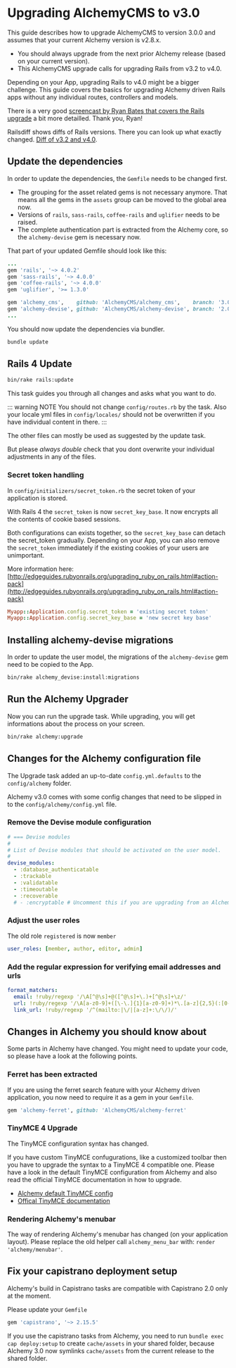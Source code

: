 # Upgrading AlchemyCMS to v3.0

This guide describes how to upgrade AlchemyCMS to version 3.0.0 and assumes that your current Alchemy version is v2.8.x.

* You should always upgrade from the next prior Alchemy release (based on your current version).
* This AlchemyCMS upgrade calls for upgrading Rails from v3.2 to v4.0.

Depending on your App, upgrading Rails to v4.0 might be a bigger challenge. This guide covers the basics for upgrading Alchemy driven Rails apps without any individual routes, controllers and models.

There is a very good [screencast by Ryan Bates that covers the Rails upgrade](http://railscasts.com/episodes/415-upgrading-to-rails-4) a bit more detailled. Thank you, Ryan!

Railsdiff shows diffs of Rails versions. There you can look up what exactly changed. [Diff of v3.2 and v4.0](http://railsdiff.org/3.2.22.5/4.0.13).

## Update the dependencies

In order to update the dependencies, the `Gemfile` needs to be changed first.

* The grouping for the asset related gems is not necessary anymore. That means all the gems in the `assets` group can be moved to the global area now.
* Versions of `rails`, `sass-rails`, `coffee-rails` and `uglifier` needs to be raised.
* The complete authentication part is extracted from the Alchemy core, so the `alchemy-devise` gem is necessary now.

That part of your updated Gemfile should look like this:

~~~ ruby
...
gem 'rails', '~> 4.0.2'
gem 'sass-rails', '~> 4.0.0'
gem 'coffee-rails', '~> 4.0.0'
gem 'uglifier', '>= 1.3.0'

gem 'alchemy_cms',    github: 'AlchemyCMS/alchemy_cms',    branch: '3.0-stable'
gem 'alchemy-devise', github: 'AlchemyCMS/alchemy-devise', branch: '2.0-stable'
...
~~~

You should now update the dependencies via bundler.

~~~ bash
bundle update
~~~

## Rails 4 Update

~~~ bash
bin/rake rails:update
~~~

This task guides you through all changes and asks what you want to do.

::: warning NOTE
You should not change `config/routes.rb` by the task. Also your locale yml files in `config/locales/` should not be overwritten if you have individual content in there.
:::

The other files can mostly be used as suggested by the update task.

But please *always double* check that you dont overwrite your individual adjustments in any of the files.

### Secret token handling

In `config/initializers/secret_token.rb` the secret token of your application is stored.

With Rails 4 the `secret_token` is now `secret_key_base`. It now encrypts all the contents of cookie based sessions.

Both configurations can exists together, so the `secret_key_base` can detach the secret_token gradually.
Depending on your App, you can also remove the `secret_token` immediately if the existing cookies of your users are unimportant.

More information here: [http://edgeguides.rubyonrails.org/upgrading_ruby_on_rails.html#action-pack](http://edgeguides.rubyonrails.org/upgrading_ruby_on_rails.html#action-pack)

~~~ ruby
Myapp::Application.config.secret_token = 'existing secret token'
Myapp::Application.config.secret_key_base = 'new secret key base'
~~~

## Installing alchemy-devise migrations

In order to update the user model, the migrations of the `alchemy-devise` gem need to be copied to the App.

~~~ bash
bin/rake alchemy_devise:install:migrations
~~~

## Run the Alchemy Upgrader

Now you can run the upgrade task.
While upgrading, you will get informations about the process on your screen.

~~~ bash
bin/rake alchemy:upgrade
~~~

## Changes for the Alchemy configuration file

The Upgrade task added an up-to-date `config.yml.defaults` to the `config/alchemy` folder.

Alchemy v3.0 comes with some config changes that need to be slipped in to the `config/alchemy/config.yml` file.

### Remove the Devise module configuration

~~~ yaml
# === Devise modules
#
# List of Devise modules that should be activated on the user model.
#
devise_modules:
  - :database_authenticatable
  - :trackable
  - :validatable
  - :timeoutable
  - :recoverable
  # - :encryptable # Uncomment this if you are upgrading from an Alchemy version < 2.5.0
~~~

### Adjust the user roles

The old role `registered` is now `member`

~~~ yaml
user_roles: [member, author, editor, admin]
~~~

### Add the regular expression for verifying email addresses and urls

~~~ yaml
format_matchers:
  email: !ruby/regexp '/\A[^@\s]+@([^@\s]+\.)+[^@\s]+\z/'
  url: !ruby/regexp '/\A[a-z0-9]+([\-\.]{1}[a-z0-9]+)*\.[a-z]{2,5}(:[0-9]{1,5})?(\/.*)?\z/ix'
  link_url: !ruby/regexp '/^(mailto:|\/|[a-z]+:\/\/)/'
~~~

## Changes in Alchemy you should know about

Some parts in Alchemy have changed. You might need to update your code, so please have a look at the following points.

### Ferret has been extracted

If you are using the ferret search feature with your Alchemy driven application, you now need to require it as a gem in your `Gemfile`.

~~~ ruby
gem 'alchemy-ferret', github: 'AlchemyCMS/alchemy-ferret'
~~~

### TinyMCE 4 Upgrade

The TinyMCE configuration syntax has changed.

If you have custom TinyMCE confugurations, like a customized toolbar then you have to upgrade the syntax to a TinyMCE 4 compatible one.
Please have a look in the default TinyMCE configuration from Alchemy and also read the official TinyMCE documentation in how to upgrade.

* [Alchemy default TinyMCE config](https://github.com/AlchemyCMS/alchemy_cms/blob/master/lib/alchemy/tinymce.rb#8-L26)
* [Offical TinyMCE documentation](http://www.tinymce.com/wiki.php/Configuration)

### Rendering Alchemy's menubar

The way of rendering Alchemy's menubar has changed (on your application layout). Please replace the old helper call `alchemy_menu_bar` with: `render 'alchemy/menubar'`.

## Fix your capistrano deployment setup

Alchemy's build in Capistrano tasks are compatible with Capistrano 2.0 only at the moment.

Please update your `Gemfile`

~~~ ruby
gem 'capistrano', '~> 2.15.5'
~~~

If you use the capistrano tasks from Alchemy, you need to run `bundle exec cap deploy:setup` to create `cache/assets` in your shared folder, because Alchemy 3.0 now symlinks `cache/assets` from the current release to the shared folder.
